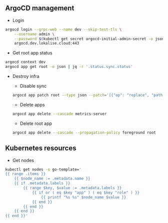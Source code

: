 
## ArgoCD management

- Login

```bash
argocd login --grpc-web --name dev --skip-test-tls \
    --username admin \
    --password $(kubectl get secret argocd-initial-admin-secret -o jsonpath="{.data.password}" -n argocd | base64 -d) \
    argocd.dev.lokalise.cloud:443
```

- Get root app status

```bash
argocd context dev
argocd app get root -o json | jq -r '.status.sync.status'
```

- Destroy infra

    - Disable sync
    ```bash
    argocd app patch root --type json --patch='[{"op": "replace", "path": "/spec/syncPolicy", "value": null}]'
    ```

    - Delete apps
    ```bash
    argocd app delete --cascade metrics-server
    ```

    - Delete root app
    ```bash
    argocd app delete --cascade --propagation-policy foreground root
    ```

## Kubernetes resources

- Get nodes

```bash
kubectl get nodes -o go-template='
{{ range .items }}
    {{ $node_name := .metadata.name }}
    {{ if .metadata.labels }}
        {{ range $key, $value := .metadata.labels }}
            {{ if or ( eq $key "app" ) ( eq $key "role" ) }}
                {{ printf "%s %s" $node_name $value }}
            {{ end }}
        {{ end }}
    {{ end }}
{{ end }}'
```
